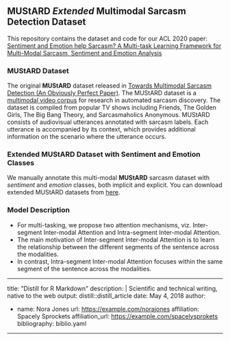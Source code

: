 ## MUStARD *Extended* Multimodal Sarcasm Detection Dataset

This repository contains the dataset and code for our ACL 2020 paper: 
[Sentiment and Emotion help Sarcasm? A Multi-task Learning Framework for Multi-Modal Sarcasm, Sentiment and Emotion Analysis](https://www.aclweb.org/anthology/2020.acl-main.401/)

### MUStARD Dataset
The original **MUStARD** dataset released in [Towards Multimodal Sarcasm Detection (An Obviously Perfect Paper)](https://www.aclweb.org/anthology/P19-1455/). The MUStARD dataset is a [multimodal video corpus](https://github.com/soujanyaporia/MUStARD) for research in automated sarcasm discovery. The dataset is compiled from popular TV shows including Friends, The Golden Girls, The Big Bang Theory, and Sarcasmaholics Anonymous. MUStARD consists of audiovisual utterances annotated with sarcasm labels. Each utterance is accompanied by its context, which provides additional information on the scenario where the utterance occurs.

### Extended MUStARD Dataset with Sentiment and Emotion Classes
We manually annotate this multi-modal **MUStARD** sarcasm dataset with *sentiment* and *emotion* classes, both implicit and explicit. You can download extended MUStARD datasets from [here](https://drive.google.com/drive/folders/1dJZyCSm80UZFHwbBRRg89njTDOwPkWa8?usp=sharing). 

### Model Description
* For multi-tasking, we propose two attention mechanisms, viz. Inter-segment Inter-modal Attention and Intra-segment Inter-modal Attention. 
* The main motivation of Inter-segment Inter-modal Attention is to learn the relationship between the different segments of the sentence across the modalities. 
* In contrast, Intra-segment Inter-modal Attention focuses within the same segment of the sentence across the modalities.


---
title: "Distill for R Markdown"
description: | 
  Scientific and technical writing, native to the web
output: distill::distill_article
date: May 4, 2018
author:
  - name: Nora Jones 
    url: https://example.com/norajones
    affiliation: Spacely Sprockets
    affiliation_url: https://example.com/spacelysprokets
bibliography: biblio.yaml
---

